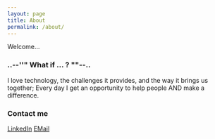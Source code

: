 ```yaml
---
layout: page
title: About
permalink: /about/
---
```


Welcome...

### ..--''" What if ... ? ""--..
I love technology, the challenges it provides, and the way it brings us together; Every day I get an opportunity to help people AND make a difference. 

### Contact me
[LinkedIn](https://www.linkedin.com/in/jra3345/)
[EMail](mailto:jarhed323@gmail.com)